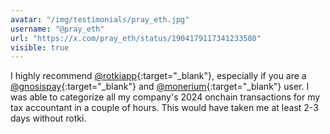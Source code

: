 ```yaml
---
avatar: "/img/testimonials/pray_eth.jpg"
username: "@pray_eth"
url: "https://x.com/pray_eth/status/1904179117341233580"
visible: true
---
```


I highly recommend [@rotkiapp](https://twitter.com/rotkiapp){:target="\_blank"}, especially if you are a [@gnosispay](https://twitter.com/gnosispay){:target="\_blank"} and [@monerium](https://twitter.com/monerium){:target="\_blank"} user. I was able to categorize all my company's 2024 onchain transactions for my tax accountant in a couple of hours. This would have taken me at least 2-3 days without rotki.
